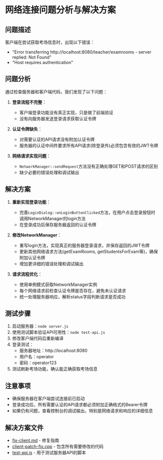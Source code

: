 # 网络连接问题分析与解决方案

## 问题描述

客户端在尝试获取考场信息时，出现以下错误：
- "Error transferring http://localhost:8080/teacher/examrooms - server replied: Not Found"
- "Host requires authentication"

## 问题分析

通过检查服务器和客户端代码，我们发现了以下问题：

1. **登录流程不完整**：
   - 客户端登录功能没有真正实现，只是做了前端验证
   - 没有向服务器发送登录请求获取认证令牌

2. **认证令牌缺失**：
   - 对需要认证的API请求没有附加认证令牌
   - 服务器的认证中间件要求所有API请求(除登录外)必须包含有效的JWT令牌

3. **网络请求实现问题**：
   - `NetworkManager::sendRequest`方法没有正确处理GET和POST请求的区别
   - 缺少必要的错误处理和调试输出

## 解决方案

1. **重新实现登录功能**：
   - 完善`LoginDialog::onLoginButtonClicked`方法，在用户点击登录按钮时调用NetworkManager的login方法
   - 在登录成功后保存服务器返回的认证令牌

2. **修改NetworkManager**：
   - 重写login方法，实现真正的服务器登录请求，并保存返回的JWT令牌
   - 更新其他网络请求方法(getExamRooms, getStudentsForExam等)，确保附加认证令牌
   - 增加更详细的错误处理和调试输出

3. **请求流程优化**：
   - 使用单例模式获取NetworkManager实例
   - 每个网络请求前检查认证令牌是否存在，避免未认证请求
   - 统一处理服务器响应，解析status字段判断请求是否成功

## 测试步骤

1. 启动服务器：`node server.js`
2. 使用测试脚本验证API可用性：`node test-api.js`
3. 修改客户端代码后重新编译
4. 登录测试：
   - 服务器地址：http://localhost:8080
   - 用户名：operator
   - 密码：operator123
5. 测试刷新考场功能，确认能正确获取考场信息

## 注意事项

- 确保服务器在客户端尝试连接前已启动
- 登录成功后，所有需要认证的API请求都必须附加正确格式的Bearer令牌
- 如果仍有问题，查看控制台的调试输出，特别是网络请求和响应的详细信息

## 解决方案文件

- [fix-client.md](./fix-client.md) - 修复指南
- [client-patch-fix.cpp](./client-patch-fix.cpp) - 包含所有需要修改的代码
- [test-api.js](./test-api.js) - 用于测试服务器API的脚本 